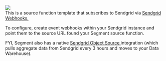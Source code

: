 <img src="https://sendgrid.com/brand/sg-twilio/SG_Twilio_Lockup_RGBx1.png" />
<br/>
This is a source function template that subscribes to Sendgrid via <a href="https://sendgrid.com/docs/for-developers/tracking-events/getting-started-event-webhook/">Sendgrid Webhooks.</a> 

To configure, create event webhooks within your Sendgrid instance and point them to the source URL found your Segment source function. 

FYI, Segment also has a native <a href="https://segment.com/docs/connections/sources/catalog/cloud-apps/sendgrid/">Sendgrid Object Source </a> integration (which pulls aggregate data from Sendgrid every 3 hours and moves to your Data Warehouse).
